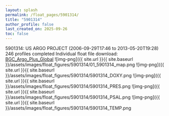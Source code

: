 ```yaml
---
layout: splash
permalink: /float_pages/5901314/
title: "5901314"
author_profile: false
last_created_on: 2025-09-26
toc: false
---
```

 
5901314: US ARGO PROJECT (2006-09-29T17:46 to 2013-05-20T19:28)
246 profiles completed
Individual float file download: [BGC_Argo_Plus_Global](https://ftp.soest.hawaii.edu/bgc_argo_plus/Individual_Floats/outliers_removed/5901314_Sprof_processed.nc)
![img-png]({{ site.url }}{{ site.baseurl }}/assets/images/float_figures/5901314/01_5901314_map.png
![img-png]({{ site.url }}{{ site.baseurl }}/assets/images/float_figures/5901314/5901314_DOXY.png
![img-png]({{ site.url }}{{ site.baseurl }}/assets/images/float_figures/5901314/5901314_PRES.png
![img-png]({{ site.url }}{{ site.baseurl }}/assets/images/float_figures/5901314/5901314_PSAL.png
![img-png]({{ site.url }}{{ site.baseurl }}/assets/images/float_figures/5901314/5901314_TEMP.png
